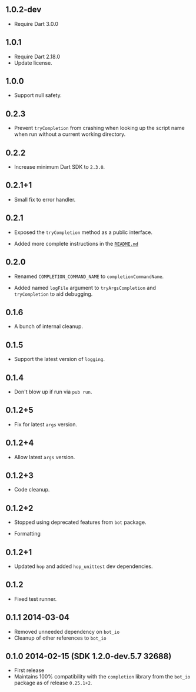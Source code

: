 ## 1.0.2-dev

- Require Dart 3.0.0

## 1.0.1

- Require Dart 2.18.0
- Update license.

## 1.0.0

- Support null safety.

## 0.2.3

* Prevent `tryCompletion` from crashing when looking up the script name when run
  without a current working directory.

## 0.2.2

* Increase minimum Dart SDK to `2.3.0`.

## 0.2.1+1

* Small fix to error handler.

## 0.2.1

* Exposed the `tryCompletion` method as a public interface.

* Added more complete instructions in the [`README.md`](README.md)

## 0.2.0

* Renamed `COMPLETION_COMMAND_NAME` to `completionCommandName`.

* Added named `logFile` argument to `tryArgsCompletion` and `tryCompletion` to
  aid debugging.

## 0.1.6

* A bunch of internal cleanup.

## 0.1.5

* Support the latest version of `logging`.

## 0.1.4

* Don't blow up if run via `pub run`.

## 0.1.2+5

* Fix for latest `args` version.

## 0.1.2+4

* Allow latest `args` version.

## 0.1.2+3

* Code cleanup.

## 0.1.2+2

* Stopped using deprecated features from `bot` package.

* Formatting

## 0.1.2+1

 * Updated `hop` and added `hop_unittest` dev dependencies.

## 0.1.2

* Fixed test runner.

## 0.1.1 2014-03-04
 * Removed unneeded dependency on `bot_io`
 * Cleanup of other references to `bot_io`

## 0.1.0 2014-02-15 (SDK 1.2.0-dev.5.7 32688)
 * First release
 * Maintains 100% compatibility with the `completion` library from the `bot_io`
   package as of release `0.25.1+2`.
